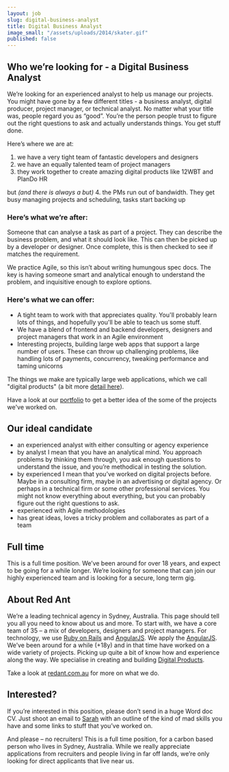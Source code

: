 ```yaml
---
layout: job
slug: digital-business-analyst
title: Digital Business Analyst
image_small: "/assets/uploads/2014/skater.gif"
published: false
---
```


## Who we’re looking for - a Digital Business Analyst

We’re looking for an experienced analyst to help us manage our projects. You might have gone by a few different titles - a business analyst, digital producer, project manager, or technical analyst. No matter what your title was, people regard you as “good”. You’re the person people trust to figure out the right questions to ask and actually understands things. You get stuff done.

Here’s where we are at:

1. we have a very tight team of fantastic developers and designers
2. we have an equally talented team of project managers
3. they work together to create amazing digital products like 12WBT and PlanDo HR

but *(and there is always a but)*
4. the PMs run out of bandwidth. They get busy managing projects and scheduling, tasks start backing up

### Here’s what we’re after:

Someone that can analyse a task as part of a project. They can describe the business problem, and what it should look like. This can then be picked up by a developer or designer. Once complete, this is then checked to see if matches the requirement.

We practice Agile, so this isn’t about writing humungous spec docs. The key is having someone smart and analytical enough to understand the problem, and inquisitive enough to explore options.

### Here's what we can offer:

* A tight team to work with that appreciates quality. You'll probably learn lots of things, and hopefully you'll be able to teach us some stuff.
* We have a blend of frontend and backend developers, designers and project managers that work in an Agile environment
* Interesting projects, building large web apps that support a large number of users. These can throw up challenging problems, like handling lots of payments, concurrency, tweaking performance and taming unicorns

The things we make are typically large web applications, which we call "digital products" (a bit more [detail here](/digital-products/ "detail here")).

Have a look at our [portfolio](/portfolio/ "portfolio") to get a better idea of the some of the projects we've worked on.

## Our ideal candidate

* an experienced analyst with either consulting or agency experience
* by analyst I mean that you have an analytical mind. You approach problems by thinking them through, you ask enough questions to understand the issue, and you’re methodical in testing the solution.
* by experienced I mean that you’ve worked on digital projects before. Maybe in a consulting firm, maybe in an advertising or digital agency. Or perhaps in a technical firm or some other professional services. You might not know everything about everything, but you can probably figure out the right questions to ask.
* experienced with Agile methodologies
* has great ideas, loves a tricky problem and collaborates as part of a team

## Full time

This is a full time position. We’ve been around for over 18 years, and expect to be going for a while longer. We’re looking for someone that can join our highly experienced team and is looking for a secure, long term gig.

## About Red Ant

We’re a leading technical agency in Sydney, Australia. This page should tell you all you need to know about us and more. To start with, we have a core team of 35 – a mix of developers, designers and project managers. For technology, we use [Ruby on Rails](/ruby-on-rails/ "Ruby on Rails") and [AngularJS](/pjax/ "AngularJS"). We apply the [AngularJS](/pjax/ "AngularJS").
We’ve been around for a while (+18y) and in that time have worked on a wide variety of projects. Picking up quite a bit of know how and experience along the way. We specialise in creating and building [Digital Products](/digital-products/ "Digital Products").

Take a look at [redant.com.au](redant.com.au "redant.com.au") for more on what we do.

## Interested?

If you’re interested in this position, please don’t send in a huge Word doc CV. Just shoot an email to [Sarah](mailto:jobs@redant.com.au "Sarah") with an outline of the kind of mad skills you have and some links to stuff that you’ve worked on.

And please – no recruiters! This is a full time position, for a carbon based person who lives in Sydney, Australia. While we really appreciate applications from recruiters and people living in far off lands, we’re only looking for direct applicants that live near us.
